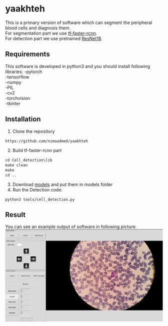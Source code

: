 # yaakhteh


This is a primary version of software which can segment the peripheral blood cells and diagnosis them.\
For segmentation part we use [tf-faster-rcnn](https://github.com/endernewton/tf-faster-rc).\
For detection part we use pretrained [ResNet18](https://github.com/pytorch/vision/blob/master/torchvision/models/resnet.py).

## Requirements
This software is developed in python3 and you should install following libraries:
-pytorch\
-tensorflow\
-numpy\
-PIL\
-cv2\
-torchvision\
-tkinter

## Installation
1. Clone the repository
```
https://github.com/nimaadmed/yaakhteh
```
2. Build tf-faster-rcnn part 
```
cd Cell_detection\lib
make clean
make
cd ..

```
3. Download [models](https://drive.google.com/drive/u/1/folders/102qNTG4Jz4aUBmIZ1PouqLktJZsegNOp) and put them in models folder
4. Run the Detection code:
```
python3 tools/cell_detection.py
```

## Result
You can see an example output of software in following picture:
![](https://github.com/nimaadmed/yaakhteh/blob/master/result.png)







